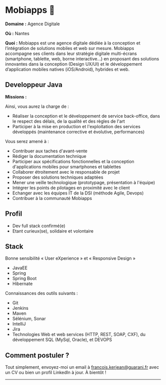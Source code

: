 # Mobiapps 🚀

**Domaine :**  Agence Digitale

**Où :** Nantes

**Quoi :**  Mobiapps est une agence digitale dédiée à la conception et l’intégration de solutions mobiles et web sur mesure. 
Mobiapps accompagne ses clients dans leur stratégie digitale multi-écrans (smartphone, tablette, web, borne interactive…) 
en proposant des solutions innovantes dans la conception (Design UX/UI) et le développement d’application mobiles natives (iOS/Android), hybrides et web.

## Developpeur Java

**Missions :**

Ainsi, vous aurez la charge de :
* Réaliser la conception et le développement de service back-office, dans le respect des délais, de la qualité et des règles de l'art
* Participer à la mise en production et l'exploitation des services développés (maintenance corrective et évolutive, performances)

Vous serez amené à :
* Contribuer aux taches d'avant-vente
* Rédiger la documentation technique
* Participer aux spécifications fonctionnelles et la conception d'applications mobiles pour smartphones et tablettes
* Collaborer étroitement avec le responsable de projet
* Proposer des solutions techniques adaptées
* Mener une veille technologique (prototypage, présentation à l'équipe)
* Intégrer les points de pilotages en proximité avec le client
* Echanger avec les équipes IT de la DSI (méthode Agile, Devops)
* Contribuer à la communauté Mobiapps 

## Profil

* Dev full stack confirmé(e) 
* Etant curieux(se), solidaire et volontaire 

## Stack

Bonne sensibilité « User eXperience » et « Responsive Design »
* JavaEE
* Spring 
* Spring Boot
* Hibernate

Connaissances des outils suivants :
* Git
* Jenkins
* Maven
* Sélénium, Sonar
* IntelliJ
* Jira
* Technologies Web et web services (HTTP, REST, SOAP, CXF), du développement SQL (MySql, Oracle), et DEVOPS

## Comment postuler ?

Tout simplement, envoyez-moi un email à francois.kerjean@guarani.fr avec un CV ou bien un profil LinkedIn à jour. À bientôt ! 

----
